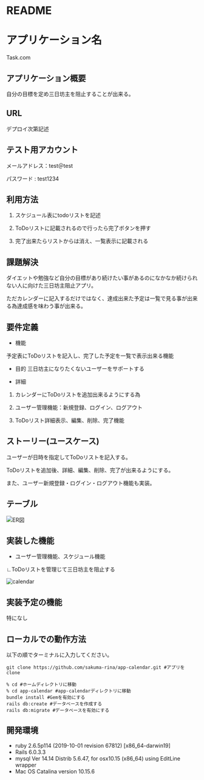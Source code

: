 
# README
# アプリケーション名
Task.com

## アプリケーション概要
自分の目標を定め三日坊主を阻止することが出来る。


## URL
デプロイ次第記述


## テスト用アカウント
メールアドレス：test＠test

パスワード : test1234


## 利用方法
1. スケジュール表にtodoリストを記述

1. ToDoリストに記載されるので行ったら完了ボタンを押す

1. 完了出来たらリストからは消え、一覧表示に記載される


## 課題解決
ダイエットや勉強など自分の目標があり続けたい事があるのになかなか続けられない人に向けた三日坊主阻止アプリ。

ただカレンダーに記入するだけではなく、達成出来た予定は一覧で見る事が出来る為達成感を味わう事が出来る。


## 要件定義
* 機能

予定表にToDoリストを記入し、完了した予定を一覧で表示出来る機能

* 目的
三日坊主になりたくないユーザーをサポートする

* 詳細

1. カレンダーにToDoリストを追加出来るようにする為

1. ユーザー管理機能：新規登録、ログイン、ログアウト

1. ToDoリスト詳細表示、編集、削除、完了機能

## ストーリー(ユースケース)
ユーザーが日時を指定してToDoリストを記入する。

ToDoリストを追加後、詳細、編集、削除、完了が出来るようにする。

また、ユーザー新規登録・ログイン・ログアウト機能も実装。


## テーブル
![ER図](https://user-images.githubusercontent.com/70619773/96684924-591dcc00-13b7-11eb-8861-9d462105ffd4.png)


## 実装した機能
* ユーザー管理機能、スケジュール機能

∟ToDoリストを管理じて三日坊主を阻止する

![calendar](https://user-images.githubusercontent.com/70619773/96686861-101b4700-13ba-11eb-8ecf-6ea262f7db7f.gif)

## 実装予定の機能
特になし

## ローカルでの動作方法
以下の順でターミナルに入力してください。
```
git clone https://github.com/sakuma-rina/app-calendar.git #アプリをclone

% cd #ホームディレクトリに移動
% cd app-calendar #app-calendarディレクトリに移動
bundle install #Gemを有効にする
rails db:create #データベースを作成する
rails db:migrate #データベースを有効にする
```

## 開発環境
* ruby 2.6.5p114 (2019-10-01 revision 67812) [x86_64-darwin19]
* Rails 6.0.3.3
* mysql  Ver 14.14 Distrib 5.6.47, for osx10.15 (x86_64) using  EditLine wrapper
* Mac OS Catalina version 10.15.6